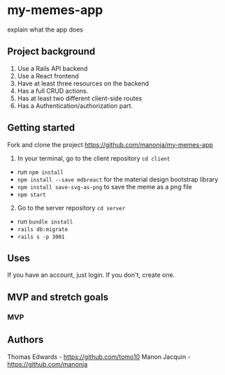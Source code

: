 # my-memes-app
explain what the app does

## Project background
1. Use a Rails API backend 
2. Use a React frontend
3. Have at least three resources on the backend
4. Has a full CRUD actions.
5. Has at least two different client-side routes 
6. Has a Authentication/authorization part.

## Getting started
Fork and clone the project https://github.com/manonja/my-memes-app 

1. In your terminal, go to the client repository `cd client` 
- run `npm install` 
- `npm install --save mdbreact` for the material design bootstrap library
- `npm install save-svg-as-png` to save the meme as a png file
- `npm start`

2. Go to the server repository `cd server`
- run `bundle install`
- `rails db:migrate`
- `rails s -p 3001`

## Uses
If you have an account, just login. If you don't, create one.


## MVP and stretch goals
### MVP

## Authors
Thomas Edwards - https://github.com/tomo10
Manon Jacquin - https://github.com/manonja
